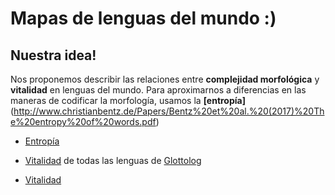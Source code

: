 # Mapas de lenguas del mundo :)
## Nuestra idea!
Nos proponemos describir las relaciones entre **complejidad morfológica** y **vitalidad** en lenguas del mundo. Para aproximarnos a diferencias en las maneras de codificar la morfología, usamos la **[entropía]**(http://www.christianbentz.de/Papers/Bentz%20et%20al.%20(2017)%20The%20entropy%20of%20words.pdf)  


* [Entropía](./map_entropy.html)

* [Vitalidad](./map_glottolog.html) de todas las lenguas de [Glottolog](https://glottolog.org/)

* [Vitalidad](./map_entropy_glottolog.html)
